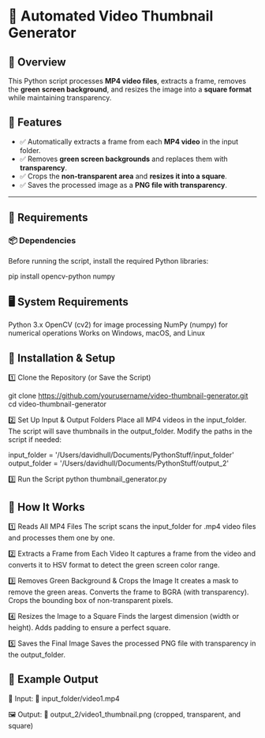 # 📌 Automated Video Thumbnail Generator  

## 🔹 Overview  
This Python script processes **MP4 video files**, extracts a frame, removes the **green screen background**, and resizes the image into a **square format** while maintaining transparency.  

## 🚀 Features  
- ✅ Automatically extracts a frame from each **MP4 video** in the input folder.  
- ✅ Removes **green screen backgrounds** and replaces them with **transparency**.  
- ✅ Crops the **non-transparent area** and **resizes it into a square**.  
- ✅ Saves the processed image as a **PNG file with transparency**.  

---

## 🔹 Requirements  

### 📦 Dependencies  
Before running the script, install the required Python libraries:  

pip install opencv-python numpy

## 🖥️ System Requirements
Python 3.x
OpenCV (cv2) for image processing
NumPy (numpy) for numerical operations
Works on Windows, macOS, and Linux

## 🔹 Installation & Setup

1️⃣ Clone the Repository (or Save the Script)

git clone https://github.com/yourusername/video-thumbnail-generator.git
cd video-thumbnail-generator

2️⃣ Set Up Input & Output Folders
Place all MP4 videos in the input_folder.
The script will save thumbnails in the output_folder.
Modify the paths in the script if needed:

input_folder = '/Users/davidhull/Documents/PythonStuff/input_folder'
output_folder = '/Users/davidhull/Documents/PythonStuff/output_2'

3️⃣ Run the Script
python thumbnail_generator.py

## 🔹 How It Works

1️⃣ Reads All MP4 Files
The script scans the input_folder for .mp4 video files and processes them one by one.

2️⃣ Extracts a Frame from Each Video
It captures a frame from the video and converts it to HSV format to detect the green screen color range.

3️⃣ Removes Green Background & Crops the Image
It creates a mask to remove the green areas.
Converts the frame to BGRA (with transparency).
Crops the bounding box of non-transparent pixels.

4️⃣ Resizes the Image to a Square
Finds the largest dimension (width or height).
Adds padding to ensure a perfect square.

5️⃣ Saves the Final Image
Saves the processed PNG file with transparency in the output_folder.

## 🔹 Example Output

🎥 Input:
📁 input_folder/video1.mp4

🖼️ Output:
📁 output_2/video1_thumbnail.png (cropped, transparent, and square)





